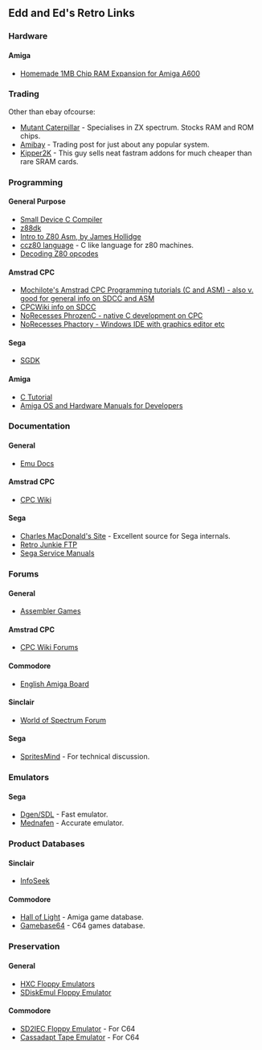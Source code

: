 ## Edd and Ed's Retro Links

### Hardware

#### Amiga

- [Homemade 1MB Chip RAM Expansion for Amiga A600](http://elgensrepairs.blogspot.co.uk/2012/10/homemade-1mb-chip-ram-expansion-for.html)

### Trading

Other than ebay ofcourse:

- [Mutant Caterpillar](http://www.mutant-caterpillar.co.uk/) - Specialises in ZX spectrum. Stocks RAM and ROM chips.
- [Amibay](http://www.amibay.com/) - Trading post for just about any popular system.
- [Kipper2K](http://kipper2k.com/amigaforsale/) - This guy sells neat fastram addons for much cheaper than rare SRAM cards.

### Programming

#### General Purpose

- [Small Device C Compiler](http://sdcc.sourceforge.net/)
- [z88dk](http://www.z88dk.org/forum/)
- [Intro to Z80 Asm, by James Hollidge](http://www.worldofspectrum.org/Z80.html)
- [ccz80 language](http://www.telefonica.net/web2/emilioguerrero/ccz80/ccz80.html) - C like language for z80 machines.
- [Decoding Z80 opcodes](http://www.z80.info/decoding.htm)

#### Amstrad CPC
- [Mochilote's Amstrad CPC Programming tutorials (C and ASM) - also v. good for general info on SDCC and ASM](http://www.cpcmania.com/Docs/Programming/Programming.htm)
- [CPCWiki info on SDCC](http://cpcwiki.eu/index.php/SDCC_and_CPC)
- [NoRecesses PhrozenC - native C development on CPC](http://cpcrulez.fr/coding-crossdev-phrozenC.htm)
- [NoRecesses Phactory - Windows IDE with graphics editor etc](http://www.norecess.net/phactory.html)

#### Sega

- [SGDK](https://code.google.com/p/sgdk/)

#### Amiga

- [C Tutorial](http://www.pcguru.plus.com/tutorial/amiga_c.html)
- [Amiga OS and Hardware Manuals for Developers](http://amigadev.elowar.com/)

### Documentation

#### General

- [Emu Docs](http://emu-docs.org/)

#### Amstrad CPC
- [CPC Wiki](http://cpcwiki.eu/)

#### Sega

- [Charles MacDonald's Site](http://www.youtube.com/watch?v=PJvYprLDcRs) - Excellent source for Sega internals.
- [Retro Junkie FTP](http://retrojunkie.net/ftp/)
- [Sega Service Manuals](http://www.assemblergames.com/forums/showthread.php?44343-Sega-Service-Manuals)

### Forums

#### General

- [Assembler Games](http://assemblergames.com)
 
#### Amstrad CPC
- [CPC Wiki Forums](http://www.cpcwiki.eu/forum/)

#### Commodore

- [English Amiga Board](http://eab.abime.net/)

#### Sinclair

- [World of Spectrum Forum](http://www.worldofspectrum.org/forums/)

#### Sega

- [SpritesMind](http://gendev.spritesmind.net/forum/) - For technical discussion.

### Emulators

#### Sega

- [Dgen/SDL](http://dgen.sourceforge.net/) - Fast emulator.
- [Mednafen](http://mednafen.sourceforge.net/) - Accurate emulator.

### Product Databases

#### Sinclair

- [InfoSeek](http://www.worldofspectrum.org/infoseek.cgi)

#### Commodore

- [Hall of Light](http://hol.abime.net/) - Amiga game database.
- [Gamebase64](http://www.youtube.com/watch?v=PJvYprLDcRs) - C64 games database.

### Preservation

#### General

- [HXC Floppy Emulators](http://hxc2001.com/)
- [SDiskEmul Floppy Emulator](http://atariamiga.free.fr/sdiskemul.php)

#### Commodore

- [SD2IEC Floppy Emulator](http://www.sd2iec.co.uk/) - For C64
- [Cassadapt Tape Emulator](http://c8d.cbm8bit.com/cassadapt.php) - For C64

